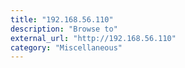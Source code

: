 ```yaml
---
title: "192.168.56.110"
description: "Browse to"
external_url: "http://192.168.56.110"
category: "Miscellaneous"
---
```

